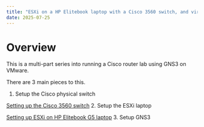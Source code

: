 ```yaml
---
title: "ESXi on a HP Elitebook laptop with a Cisco 3560 switch, and virtual machine running GNS3"
date: 2025-07-25
---
```

# Overview
This is a multi-part series into running a Cisco router lab using GNS3 on VMware.

There are 3 main pieces to this.
1. Setup the Cisco physical switch

  <a href="pages/Cisco-3560.md">Setting up the Cisco 3560 switch</a>
2. Setup the ESXi laptop
 
  <a href="pages/ESXi-laptop.md">Setting up ESXi on HP Elitebook G5 laptop</a>
3. Setup GNS3

